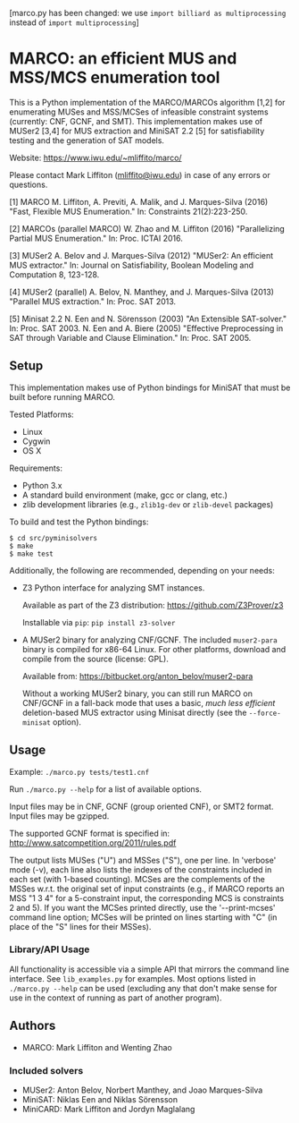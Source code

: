 [marco.py has been changed: we use `import billiard as multiprocessing` instead of `import multiprocessing`]

MARCO: an efficient MUS and MSS/MCS enumeration tool
====================================================

This is a Python implementation of the MARCO/MARCOs algorithm [1,2] for
enumerating MUSes and MSS/MCSes of infeasible constraint systems (currently:
CNF, GCNF, and SMT).  This implementation makes use of MUSer2 [3,4] for MUS
extraction and MiniSAT 2.2 [5] for satisfiability testing and the generation of
SAT models.

   Website: https://www.iwu.edu/~mliffito/marco/

Please contact Mark Liffiton (mliffito@iwu.edu) in case of any errors or
questions.

[1] MARCO
   M. Liffiton, A. Previti, A. Malik, and J. Marques-Silva (2016)
   "Fast, Flexible MUS Enumeration." In: Constraints 21(2):223-250.

[2] MARCOs (parallel MARCO)
   W. Zhao and M. Liffiton (2016) "Parallelizing Partial MUS Enumeration."
   In: Proc. ICTAI 2016.

[3] MUSer2
   A. Belov and J. Marques-Silva (2012) "MUSer2: An efficient MUS extractor."
   In: Journal on Satisfiability, Boolean Modeling and Computation 8, 123-128.

[4] MUSer2 (parallel)
   A. Belov, N. Manthey, and J. Marques-Silva (2013) "Parallel MUS extraction."
   In: Proc. SAT 2013.

[5] Minisat 2.2
   N. Een and N. Sörensson (2003) "An Extensible SAT-solver." In: Proc. SAT 2003.
   N. Een and A. Biere (2005) "Effective Preprocessing in SAT through Variable
   and Clause Elimination." In: Proc. SAT 2005. 


## Setup

This implementation makes use of Python bindings for MiniSAT that must be built
before running MARCO.

Tested Platforms:

 - Linux
 - Cygwin
 - OS X

Requirements:

 - Python 3.x
 - A standard build environment (make, gcc or clang, etc.)
 - zlib development libraries (e.g., `zlib1g-dev` or `zlib-devel` packages)

To build and test the Python bindings:

    $ cd src/pyminisolvers
    $ make
    $ make test

Additionally, the following are recommended, depending on your needs:

 - Z3 Python interface for analyzing SMT instances.

     Available as part of the Z3 distribution: https://github.com/Z3Prover/z3

     Installable via `pip`:  `pip install z3-solver`

 - A MUSer2 binary for analyzing CNF/GCNF.  The included `muser2-para` binary
   is compiled for x86-64 Linux.  For other platforms, download and compile
   from the source (license: GPL).

     Available from: https://bitbucket.org/anton_belov/muser2-para

   Without a working MUSer2 binary, you can still run MARCO on CNF/GCNF in a
   fall-back mode that uses a basic, *much less efficient* deletion-based MUS
   extractor using Minisat directly (see the `--force-minisat` option).


## Usage

Example: `./marco.py tests/test1.cnf`

Run `./marco.py --help` for a list of available options.

Input files may be in CNF, GCNF (group oriented CNF), or SMT2 format.  Input
files may be gzipped.

The supported GCNF format is specified in:
  http://www.satcompetition.org/2011/rules.pdf

The output lists MUSes ("U") and MSSes ("S"), one per line.  In 'verbose' mode
(-v), each line also lists the indexes of the constraints included in each set
(with 1-based counting).  MCSes are the complements of the MSSes w.r.t. the
original set of input constraints (e.g., if MARCO reports an MSS "1 3 4" for a
5-constraint input, the corresponding MCS is constraints 2 and 5).  If you want
the MCSes printed directly, use the '--print-mcses' command line option; MCSes
will be printed on lines starting with "C" (in place of the "S" lines for their
MSSes).

### Library/API Usage

All functionality is accessible via a simple API that mirrors the command line
interface.  See `lib_examples.py` for examples.  Most options listed in
`./marco.py --help` can be used (excluding any that don't make sense for use
in the context of running as part of another program).


## Authors
- MARCO: Mark Liffiton and Wenting Zhao

### Included solvers
- MUSer2: Anton Belov, Norbert Manthey, and Joao Marques-Silva
- MiniSAT: Niklas Een and Niklas Sörensson
- MiniCARD: Mark Liffiton and Jordyn Maglalang
